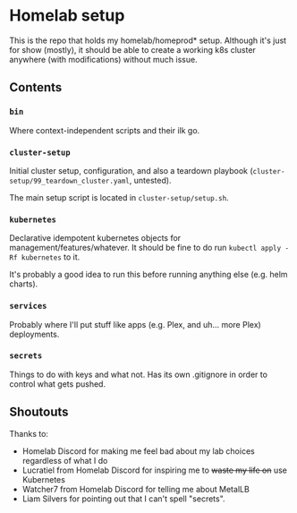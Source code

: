 # Homelab setup

This is the repo that holds my homelab/homeprod* setup. 
Although it's just for show (mostly), it should be able to create a working k8s cluster anywhere (with modifications) without much issue.

## Contents

### `bin`

Where context-independent scripts and their ilk go.

### `cluster-setup`

Initial cluster setup, configuration, and also a teardown playbook (`cluster-setup/99_teardown_cluster.yaml`, untested).

The main setup script is located in `cluster-setup/setup.sh`.

### `kubernetes`

Declarative idempotent kubernetes objects for management/features/whatever.
It should be fine to do run `kubectl apply -Rf kubernetes` to it.

It's probably a good idea to run this before running anything else (e.g. helm charts).

### `services`

Probably where I'll put stuff like apps (e.g. Plex, and uh... more Plex) deployments.

### `secrets`

Things to do with keys and what not. Has its own .gitignore in order to control what gets pushed.

## Shoutouts

Thanks to:
- Homelab Discord for making me feel bad about my lab choices regardless of what I do
- Lucratiel from Homelab Discord for inspiring me to ~~waste my life on~~ use Kubernetes 
- Watcher7 from Homelab Discord for telling me about MetalLB
- Liam Silvers for pointing out that I can't spell "secrets".